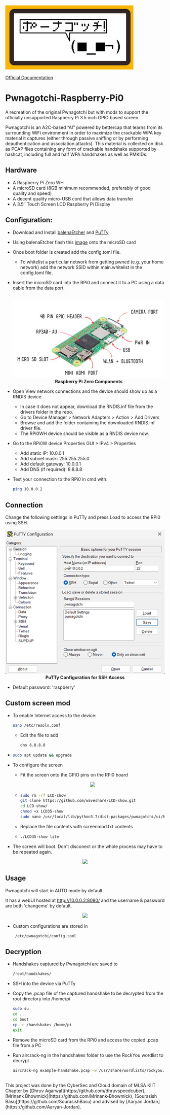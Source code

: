 <p align="left"> 
   <br>
   <img src="https://github.com/SourasishBasu/Pwnagotchi-raspberry-pi0/blob/84acfe20ae628b100076527942129d52e1135720/assets/pwnagotchi.png"/>
</p>

[Official Documentation](https://pwnagotchi.ai/intro/)

# Pwnagotchi-Raspberry-Pi0

 A recreation of the original Pwnagotchi but with mods to support the officially unsupported Raspberry Pi 3.5 inch GPIO based screen. 
 
Pwnagotchi is an A2C-based “AI” powered by bettercap that learns from its surrounding WiFi environment in order to maximize the crackable WPA key material it captures (either through passive sniffing or by performing deauthentication and association attacks). This material is collected on disk as PCAP files containing any form of crackable handshake supported by hashcat, including full and half WPA handshakes as well as PMKIDs.

 
## Hardware

- A Raspberry Pi Zero WH
- A microSD card (8GB minimum recommended, preferably of good quality and speed)
- A decent quality micro-USB cord that allows data transfer
- A 3.5″ Touch Screen LCD Raspberry Pi Display


## Configuration:

- Download and Install [balenaEtcher](https://etcher.balena.io/#download-etcher) and [PuTTy](https://www.putty.org/)
- Using balenaEtcher flash this [image](https://drive.google.com/file/d/1CO0-47CPS6muQ8sjIbm6xOnuHNLkvWMV/view?usp=sharing) onto the microSD card
- Once boot folder is created add the config.toml file.
  - To whitelist a particular network from getting pwned (e.g. your home network) add the network SSID within main.whitelist in the config.toml file.
- Insert the microSD card into the RPi0 and connect it to a PC using a data cable from the data port.

  <p align="center"> 
      <br>
      <img src="https://github.com/SourasishBasu/Pwnagotchi-raspberry-pi0/blob/8375bb5ee962219fba5de3d2255b88d4f2d7235d/assets/raspi0.png"/>
      <br><b>Raspberry Pi Zero Components</b>
  </p>

- Open View network connections and the device should show up as a RNDIS device.
  - In case it does not appear, download the RNDIS.inf file from the drivers folder in the repo.
  - Go to Device Manager > Network Adapters > Action > Add Drivers
  - Browse and add the folder containing the downloaded RNDIS.inf driver file.
  - The RPi0WH device should be visible as a RNDIS device now.

- Go to the RPi0W device Properties GUI > IPv4 > Properties
  - Add static IP: 10.0.0.1
  - Add subnet mask: 255.255.255.0
  - Add default gateway: 10.0.0.1
  - Add DNS (if required): 8.8.8.8
- Test your connection to the RPi0 in cmd with:

  ```bash
  ping 10.0.0.2
  ```

 ## Connection

 Change the following settings in PuTTy and press Load to access the RPi0 using SSH.
 
 <p align="center"> 
  <img src="https://github.com/SourasishBasu/Pwnagotchi-raspberry-pi0/blob/06e5ea16d7ca78be0a6148529df75c438af54eb0/assets/putty.png" />
   <br><b>PuTTy Configuration for SSH Access</b>
</p>


- Default password: 'raspberry'


 ## Custom screen mod

- To enable Internet access to the device:
  
  ```bash
  nano /etc/resolv.conf
  ```

  - Edit the file to add
  
    ```bash
    dns 8.8.8.8
    ```
- ```bash
  sudo apt update && upgrade
  ```
- To configure the screen
  - Fit the screen onto the GPIO pins on the RPi0 board
  
    <p align="center"> 
      <img src="https://github.com/SourasishBasu/Pwnagotchi-raspberry-pi0/blob/4b7f3bf4dc8611646c52964b131ef126a1eda59f/assets/IMG-20230802-WA0026.jpg" />
    </p>

  - ```bash
    sudo rm -rf LCD-show
    git clone https://github.com/waveshare/LCD-show.git
    cd LCD-show/
    chmod +x LCD35-show
    sudo nano /usr/local/lib/python3.7/dist-packages/pwnagotchi/ui/hw/spotpear24inch.py
    ```
  - Replace the file contents with screenmod.txt contents

  - ```bash
    ./LCD35-show lite
    ```

- The screen will boot. Don't disconect or the whole process may have to be repeated again.

<p align="center"> 
  <img src="https://github.com/SourasishBasu/Pwnagotchi-raspberry-pi0/blob/4b7f3bf4dc8611646c52964b131ef126a1eda59f/assets/IMG-20230802-WA0021.jpg" />
</p>


## Usage

Pwnagotchi will start in AUTO mode by default.

It has a webUI hosted at http://10.0.0.2:8080/ and the username & password are both 'changeme' by default.

<p align="center"> 
  <img src="https://github.com/SourasishBasu/Pwnagotchi-raspberry-pi0/blob/8702a6467f7a288840aff517e5c250e1223706fb/assets/face.png" />
</p>

- Custom configurations are stored in
  
  ```bash
   /etc/pwnagotchi/config.toml
  ```

## Decryption

- Handshakes captured by Pwnagotchi are saved to
  
  ```bash
  /root/handshakes/
  ```
- SSH into the device via PuTTy
- Copy the .pcap file of the captured handshake to be decrypted from the root directory into /home/pi

   ```bash
   sudo su
   cd ..
   cd boot
   cp -r /handshakes /home/pi
   exit
   ```
- Remove the microSD card from the RPi0 and access the copied .pcap file from a PC
- Run aircrack-ng in the handshakes folder to use the RockYou wordlist to decrypt

   ```bash
   aircrack-ng example-handshake.pcap -w /usr/share/wordlists/rockyou.txt
   ```
<br>
This project was done by the CyberSec and Cloud domain of MLSA KIIT Chapter by [Dhruv Agarwal](https://github.com/dhruvspeedcuber), [Mrinank Bhowmick](https://github.com/Mrinank-Bhowmick), [Sourasish Basu](https://github.com/SourasishBasu) and advised by [Aaryan Jordan](https://github.com/Aaryan-Jordan).
